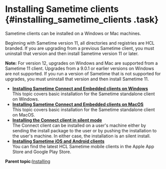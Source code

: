 # Installing Sametime clients {#installing_sametime_clients .task}

Sametime clients can be installed on a Windows or Mac machines.

Beginning with Sametime version 11, all directories and registries are HCL branded. If you are upgrading from a previous Sametime client, you must uninstall that version and then install Sametime version 11 or later.

**Note:** For version 12, upgrades on Windows and Mac are supported from a Sametime 11 client. Upgrades from a 9.0.1 or earlier versions on Windows are not supported. If you run a version of Sametime that is not supported for upgrades, you must uninstall that version and then install Sametime 11.

-   **[Installing Sametime Connect and Embedded clients on Windows](installing_sametime_connect_and_embedded.md)**  
This topic covers basic installation for the Sametime standalone client on Windows.
-   **[Installing Sametime Connect and Embedded clients on MacOS](installing_sametime_connect_and_embedded_macos.md)**  
This topic covers basic installation for the Sametime standalone client on MacOS.
-   **[Installing the Connect client in silent mode](installing_connectclient_slientinstall.md)**  
The Connect client can be installed on a user's machine either by sending the install package to the user or by pushing the installation to the user's machine. In either case, the installation is an silent install.
-   **[Installing Sametime iOS and Android clients](installing_sametime_ios_and_android.md)**  
You can find the latest HCL Sametime mobile clients in the Apple App Store and Google Play Store.

**Parent topic:**[Installing](installing.md)

